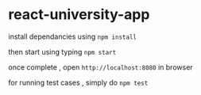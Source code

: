 # react-university-app

install dependancies using `npm install`

then start using typing `npm start` 

once complete , open `http://localhost:8080` in browser

for running test cases , simply do `npm test`
